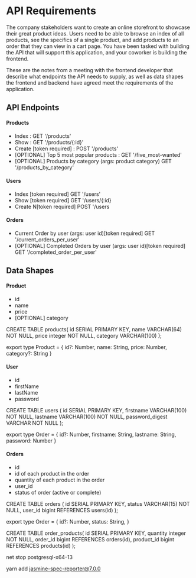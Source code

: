 # API Requirements
The company stakeholders want to create an online storefront to showcase their great product ideas. Users need to be able to browse an index of all products, see the specifics of a single product, and add products to an order that they can view in a cart page. You have been tasked with building the API that will support this application, and your coworker is building the frontend.

These are the notes from a meeting with the frontend developer that describe what endpoints the API needs to supply, as well as data shapes the frontend and backend have agreed meet the requirements of the application. 

## API Endpoints
#### Products
- Index : GET   '/products'
- Show : GET    '/products/{:id}'
- Create [token required] :     POST '/products'
- [OPTIONAL] Top 5 most popular products :  GET '/five_most-wanted'
- [OPTIONAL] Products by category (args: product category)  GET '/products_by_category'

#### Users
- Index [token required]    GET '/users'
- Show [token required]     GET '/users/{:id}
- Create N[token required]  POST '/users

#### Orders
- Current Order by user (args: user id)[token required] GET '/current_orders_per_user'
- [OPTIONAL] Completed Orders by user (args: user id)[token required]   GET '/completed_order_per_user'

## Data Shapes
#### Product
-  id
- name
- price
- [OPTIONAL] category

CREATE TABLE products(
    id SERIAL PRIMARY KEY,
    name VARCHAR(64) NOT NULL,
    price integer NOT NULL,
    category VARCHAR(100)
);

export type Product = {
    id?: Number,
    name: String,
    price: Number,
    category?: String
}

#### User
- id
- firstName
- lastName
- password

CREATE TABLE users (
    id SERIAL PRIMARY KEY,
    firstname VARCHAR(100) NOT NULL,
    lastname VARCHAR(100) NOT NULL,
    password_digest VARCHAR NOT NULL
);

export type Order = {
    id?: Number,
    firstname: String,
    lastname: String,
    password: Number
}

#### Orders
- id
- id of each product in the order
- quantity of each product in the order
- user_id
- status of order (active or complete)

CREATE TABLE orders (
    id SERIAL PRIMARY KEY,
    status VARCHAR(15) NOT NULL,
    user_id bigint REFERENCES users(id)
);

export type Order = {
    id?: Number,
    status: String,
}

CREATE TABLE order_products(
    id SERIAL PRIMARY KEY,
    quantity integer NOT NULL,
    order_id bigint REFERENCES orders(id),
    product_id bigint REFERENCES products(id)
);

net stop postgresql-x64-13


yarn add jasmine-spec-reporter@7.0.0
